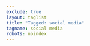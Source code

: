 ```yaml
---
exclude: true
layout: taglist
title: "Tagged: social media"
tagname: social media
robots: noindex
---
```

